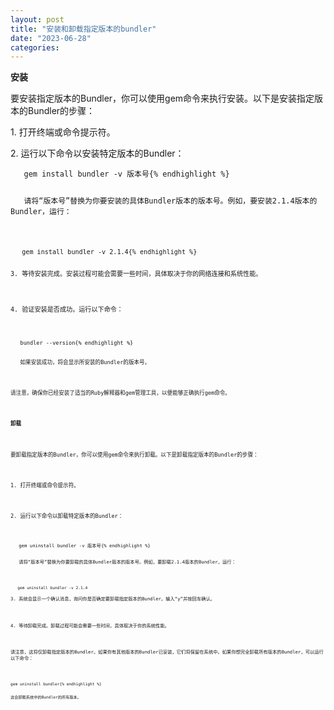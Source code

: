 ```yaml
---
layout: post
title: "安装和卸载指定版本的bundler"
date: "2023-06-28"
categories: 
---
```

<p><strong>安装</strong></p>

<p>要安装指定版本的Bundler，你可以使用gem命令来执行安装。以下是安装指定版本的Bundler的步骤：</p>

<p>1. 打开终端或命令提示符。</p>

<p>2. 运行以下命令以安装特定版本的Bundler：</p>

<pre>
<code>&nbsp;&nbsp; gem install bundler -v 版本号{% endhighlight %}

<p>&nbsp;&nbsp; 请将&ldquo;版本号&rdquo;替换为你要安装的具体Bundler版本的版本号。例如，要安装2.1.4版本的Bundler，运行：</p>

<pre>
<code>&nbsp;&nbsp; gem install bundler -v 2.1.4{% endhighlight %}

<p>3. 等待安装完成。安装过程可能会需要一些时间，具体取决于你的网络连接和系统性能。</p>

<p>4. 验证安装是否成功。运行以下命令：</p>

<pre>
<code>&nbsp;&nbsp; bundler --version{% endhighlight %}

<p>&nbsp;&nbsp; 如果安装成功，将会显示所安装的Bundler的版本号。</p>

<p>请注意，确保你已经安装了适当的Ruby解释器和gem管理工具，以便能够正确执行gem命令。</p>

<p><strong>卸载</strong></p>

<p>要卸载指定版本的Bundler，你可以使用gem命令来执行卸载。以下是卸载指定版本的Bundler的步骤：</p>

<p>1. 打开终端或命令提示符。</p>

<p>2. 运行以下命令以卸载特定版本的Bundler：</p>

<pre>
<code>&nbsp;&nbsp; gem uninstall bundler -v 版本号{% endhighlight %}

<p>&nbsp;&nbsp; 请将&ldquo;版本号&rdquo;替换为你要卸载的具体Bundler版本的版本号。例如，要卸载2.1.4版本的Bundler，运行：</p>

<p><code>&nbsp;&nbsp; gem uninstall bundler -v 2.1.4</code><br />
3. 系统会显示一个确认消息，询问你是否确定要卸载指定版本的Bundler。输入&ldquo;y&rdquo;并按回车确认。</p>

<p>4. 等待卸载完成。卸载过程可能会需要一些时间，具体取决于你的系统性能。</p>

<p>请注意，这将仅卸载指定版本的Bundler。如果你有其他版本的Bundler已安装，它们将保留在系统中。如果你想完全卸载所有版本的Bundler，可以运行以下命令：</p>

<pre>
<code>gem uninstall bundler{% endhighlight %}

<p>这会卸载系统中的Bundler的所有版本。</p>

